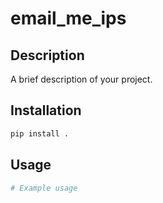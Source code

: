 # email_me_ips

## Description

A brief description of your project.

## Installation

```sh
pip install .
```

## Usage

```sh
# Example usage
```
